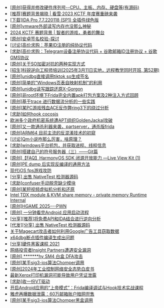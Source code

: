 + [[原创]获得并修改硬件序列号--CPU、主板、内存、硬盘等(有源码)](https://bbs.kanxue.com/thread-282756.htm)
+ [[推荐]赛题背景揭晓 | 看雪·2023 KCTF 年度赛重磅来袭](https://bbs.kanxue.com/thread-278530.htm)
+ [[下载]IDA Pro 7.7.220118 (SP1) 全插件绿色版](https://bbs.kanxue.com/thread-276531.htm)
+ [[原创]vmware外部读写内存也没那么神秘](https://bbs.kanxue.com/thread-284956.htm)
+ [2024 KCTF 赛题背景 | 智者的游戏，勇者的舞台](https://bbs.kanxue.com/thread-282865.htm)
+ [[原创]安卓签名校验-探讨](https://bbs.kanxue.com/thread-285647.htm)
+ [[讨论]高价求购：苹果ID注册的纯协议代码](https://bbs.kanxue.com/thread-285652.htm)
+ [[求助]高价求购：Telegram设备注册协议代码 + 谷歌邮箱ID注册协议 + 谷歌GMS协议](https://bbs.kanxue.com/thread-285651.htm)
+ [[原创]关于SO加密对抗的两种实现方式](https://bbs.kanxue.com/thread-285650.htm)
+ [[招生]科锐逆向工程师培训(2025年3月11日实地，远程教学同时开班, 第52期)](https://bbs.kanxue.com/thread-51839.htm)
+ [[原创]unidbg直接调用tiktok so生成签名](https://bbs.kanxue.com/thread-285623.htm)
+ [[原创]简单的"Windows页表自映射机制"的利用](https://bbs.kanxue.com/thread-285332.htm)
+ [[原创]unidbg读写跟踪还原X-Gorgon](https://bbs.kanxue.com/thread-285586.htm)
+ [[原创]非root环境下Frida完全内置apk打包方案及2种注入方式回顾](https://bbs.kanxue.com/thread-284482.htm)
+ [[原创]基于trace 进行数据流分析的一些实践](https://bbs.kanxue.com/thread-285243.htm)
+ [[原创]某PC游戏残血ACE反作弊ring3下的绕过分析](https://bbs.kanxue.com/thread-284667.htm)
+ [[求助]如何hook cocosjs](https://bbs.kanxue.com/thread-285475.htm)
+ [欧洲多个政府机密系统遭APT组织GoldenJackal攻破](https://bbs.kanxue.com/thread-283885.htm)
+ [[原创]又一款通杀利器来袭，partserver，通杀版frida](https://bbs.kanxue.com/thread-285628.htm)
+ [[原创]ARM64 目前主流的反混淆技术的初窥](https://bbs.kanxue.com/thread-285567.htm)
+ [[讨论]Qm小说咋那么厉害，啥原理？](https://bbs.kanxue.com/thread-285522.htm)
+ [[求助]windows平台抓包，并获取进程、线程信息](https://bbs.kanxue.com/thread-285545.htm)
+ [[原创]搭建自己的符号服务器（三）——Git篇](https://bbs.kanxue.com/thread-263043.htm)
+ [[原创]【FAQ】HarmonyOS SDK 闭源开放能力 —Live View Kit (1)](https://bbs.kanxue.com/thread-285655.htm)
+ [[原创]PE dump 后实现反编译的通用方法](https://bbs.kanxue.com/thread-284958.htm)
+ [现代iOS fps游戏攻防](https://bbs.kanxue.com/thread-285596.htm)
+ [[分享] 出售 NativeTest 检测器源码](https://bbs.kanxue.com/thread-285656.htm)
+ [[求助]confuser手动脱壳缺少模块](https://bbs.kanxue.com/thread-278975.htm)
+ [[原创]某短视频虚拟机分析和还原](https://bbs.kanxue.com/thread-282300.htm)
+ [Intel TDX module & KVM share memory -  private memory Runtime Internal](https://bbs.kanxue.com/thread-285406.htm)
+ [[原创]HGAME 2025---PWN](https://bbs.kanxue.com/thread-285658.htm)
+ [[原创] 一分钟看完Android 应用启动流程](https://bbs.kanxue.com/thread-284686.htm)
+ [[分享][推荐]将免费API和IDA结合进行逆向分析](https://bbs.kanxue.com/thread-285659.htm)
+ [[代发][分享] 出售 NativeTest 检测器源码](https://bbs.kanxue.com/thread-285656.htm)
+ [关于Magecart攻击者如何利用Google广告工具窃取数据](https://bbs.kanxue.com/thread-285663.htm)
+ [x64dbg断点插件编译生成出问题](https://bbs.kanxue.com/thread-277478.htm)
+ [[分享]硬件黑客课程 2021](https://bbs.kanxue.com/thread-269504.htm)
+ [网络投资者Insight Partners遭遇安全漏洞](https://bbs.kanxue.com/thread-285661.htm)
+ [[原创] *******hy SM4 白盒 DFA攻击](https://bbs.kanxue.com/thread-285313.htm)
+ [[原创]某手sig3-ios算法Chomper调用](https://bbs.kanxue.com/thread-285666.htm)
+ [[原创]2024年工业控制网络安全态势白皮书](https://bbs.kanxue.com/thread-285665.htm)
+ [最新Xerox打印机漏洞可能导致用户凭证泄露](https://bbs.kanxue.com/thread-285664.htm)
+ [[求助]收一份VT驱动](https://bbs.kanxue.com/thread-285446.htm)
+ [开启Android应用的“上帝模式”：Frida编译调试与Hook技术实战课程](https://bbs.kanxue.com/thread-285668.htm)
+ [雅虎再曝数据泄露：60万邮箱账户暗网兜售](https://bbs.kanxue.com/thread-285667.htm)
+ [[原创]某手sig3-ios算法Chomper黑盒调用](https://bbs.kanxue.com/thread-285666.htm)
